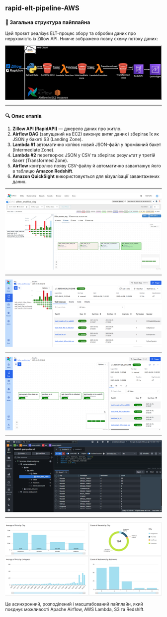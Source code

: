 ## rapid-elt-pipeline-AWS

### 🔄 Загальна структура пайплайна

Цей проєкт реалізує ELT-процес збору та обробки даних про нерухомість із Zillow API. Нижче зображено повну схему потоку даних:

![project.png](assets%2Fproject.png)

---

### 🔍 Опис етапів

1. **Zillow API (RapidAPI)** — джерело даних про житло.
2. **Airflow DAG** (запущений на EC2) виконує витяг даних і зберігає їх як JSON у бакеті S3 (Landing Zone).
3. **Lambda #1** автоматично копіює новий JSON-файл у проміжний бакет (Intermediate Zone).
4. **Lambda #2** перетворює JSON у CSV та зберігає результат у третій бакет (Transformed Zone).
5. **Airflow** контролює появу CSV-файлу й автоматично завантажує його в таблицю **Amazon Redshift**.
6. **Amazon QuickSight** використовується для візуалізації завантажених даних.

---
![Airflow_dag_old.jpg](assets%2FAirflow_dag_old.jpg)

---
![Airflow_dag1.png](assets%2FAirflow_dag1.png)

---
![Airflow_dag2.png](assets%2FAirflow_dag2.png)

---
![redshift_query.png](assets%2Fredshift_query.png)

---
![Zillow_home_sales.png](assets%2FZillow_home_sales.png)

Це асинхронний, розподілений і масштабований пайплайн, який поєднує можливості Apache Airflow, AWS Lambda, S3 та Redshift.